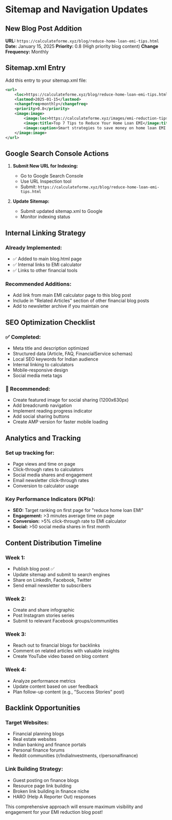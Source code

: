 # Sitemap and Navigation Updates

## New Blog Post Addition

**URL:** `https://calculateforme.xyz/blog/reduce-home-loan-emi-tips.html`
**Date:** January 15, 2025
**Priority:** 0.8 (High priority blog content)
**Change Frequency:** Monthly

## Sitemap.xml Entry

Add this entry to your sitemap.xml file:

```xml
<url>
    <loc>https://calculateforme.xyz/blog/reduce-home-loan-emi-tips.html</loc>
    <lastmod>2025-01-15</lastmod>
    <changefreq>monthly</changefreq>
    <priority>0.8</priority>
    <image:image>
        <image:loc>https://calculateforme.xyz/images/emi-reduction-tips-og.jpg</image:loc>
        <image:title>Top 7 Tips to Reduce Your Home Loan EMI</image:title>
        <image:caption>Smart strategies to save money on home loan EMI in India</image:caption>
    </image:image>
</url>
```

## Google Search Console Actions

1. **Submit New URL for Indexing:**
   - Go to Google Search Console
   - Use URL Inspection tool
   - Submit: `https://calculateforme.xyz/blog/reduce-home-loan-emi-tips.html`

2. **Update Sitemap:**
   - Submit updated sitemap.xml to Google
   - Monitor indexing status

## Internal Linking Strategy

### Already Implemented:
- ✅ Added to main blog.html page
- ✅ Internal links to EMI calculator
- ✅ Links to other financial tools

### Recommended Additions:
- Add link from main EMI calculator page to this blog post
- Include in "Related Articles" section of other financial blog posts
- Add to newsletter archive if you maintain one

## SEO Optimization Checklist

### ✅ Completed:
- Meta title and description optimized
- Structured data (Article, FAQ, FinancialService schemas)
- Local SEO keywords for Indian audience
- Internal linking to calculators
- Mobile-responsive design
- Social media meta tags

### 📝 Recommended:
- Create featured image for social sharing (1200x630px)
- Add breadcrumb navigation
- Implement reading progress indicator
- Add social sharing buttons
- Create AMP version for faster mobile loading

## Analytics and Tracking

### Set up tracking for:
- Page views and time on page
- Click-through rates to calculators
- Social media shares and engagement
- Email newsletter click-through rates
- Conversion to calculator usage

### Key Performance Indicators (KPIs):
- **SEO:** Target ranking on first page for "reduce home loan EMI"
- **Engagement:** >3 minutes average time on page
- **Conversion:** >5% click-through rate to EMI calculator
- **Social:** >50 social media shares in first month

## Content Distribution Timeline

### Week 1:
- Publish blog post ✅
- Update sitemap and submit to search engines
- Share on LinkedIn, Facebook, Twitter
- Send email newsletter to subscribers

### Week 2:
- Create and share infographic
- Post Instagram stories series
- Submit to relevant Facebook groups/communities

### Week 3:
- Reach out to financial blogs for backlinks
- Comment on related articles with valuable insights
- Create YouTube video based on blog content

### Week 4:
- Analyze performance metrics
- Update content based on user feedback
- Plan follow-up content (e.g., "Success Stories" post)

## Backlink Opportunities

### Target Websites:
- Financial planning blogs
- Real estate websites
- Indian banking and finance portals
- Personal finance forums
- Reddit communities (r/IndiaInvestments, r/personalfinance)

### Link Building Strategy:
- Guest posting on finance blogs
- Resource page link building
- Broken link building in finance niche
- HARO (Help A Reporter Out) responses

This comprehensive approach will ensure maximum visibility and engagement for your EMI reduction blog post!